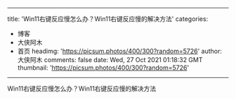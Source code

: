 
---
title: 'Win11右键反应慢怎么办？Win11右键反应慢的解决方法'
categories: 
 - 博客
 - 大侠阿木
 - 首页
headimg: 'https://picsum.photos/400/300?random=5726'
author: 大侠阿木
comments: false
date: Wed, 27 Oct 2021 01:18:32 GMT
thumbnail: 'https://picsum.photos/400/300?random=5726'
---

<div>   
Win11右键反应慢怎么办？Win11右键反应慢的解决方法  
</div>
            